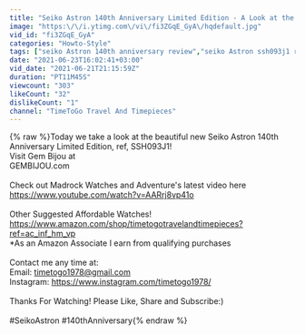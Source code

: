 ```yaml
---
title: "Seiko Astron 140th Anniversary Limited Edition - A Look at the Tech Packed SSH093J1"
image: "https:\/\/i.ytimg.com\/vi\/fi3ZGqE_GyA\/hqdefault.jpg"
vid_id: "fi3ZGqE_GyA"
categories: "Howto-Style"
tags: ["seiko Astron 140th anniversary review","seiko Astron ssh093j1 review","ssh093 review"]
date: "2021-06-23T16:02:41+03:00"
vid_date: "2021-06-21T21:15:59Z"
duration: "PT11M45S"
viewcount: "303"
likeCount: "32"
dislikeCount: "1"
channel: "TimeToGo Travel And Timepieces"
---
```

{% raw %}Today we take a look at the beautiful new Seiko Astron 140th Anniversary Limited Edition, ref, SSH093J1!<br />Visit Gem Bijou at<br />GEMBIJOU.com<br /><br />Check out Madrock Watches and Adventure's latest video here<br /><a rel="nofollow" target="blank" href="https://www.youtube.com/watch?v=AARrj8vp41o">https://www.youtube.com/watch?v=AARrj8vp41o</a><br /><br />Other Suggested Affordable Watches!<br /><a rel="nofollow" target="blank" href="https://www.amazon.com/shop/timetogotravelandtimepieces?ref=ac_inf_hm_vp">https://www.amazon.com/shop/timetogotravelandtimepieces?ref=ac_inf_hm_vp</a><br />*As an Amazon Associate I earn from qualifying purchases<br /><br />Contact me any time at:<br />Email: timetogo1978@gmail.com<br />Instagram: <a rel="nofollow" target="blank" href="https://www.instagram.com/timetogo1978/">https://www.instagram.com/timetogo1978/</a><br /><br />Thanks For Watching! Please Like, Share and Subscribe:)<br /><br />#SeikoAstron #140thAnniversary{% endraw %}
